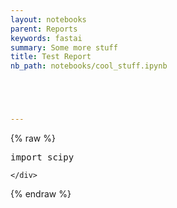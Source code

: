 ```yaml
---
layout: notebooks
parent: Reports
keywords: fastai
summary: Some more stuff
title: Test Report
nb_path: notebooks/cool_stuff.ipynb





---
```


<!--
#################################################
### THIS FILE WAS AUTOGENERATED! DO NOT EDIT! ###
#################################################
# file to edit: notebooks/cool_stuff.ipynb
-->

<div class="container" id="notebook-container">
{% raw %}
    
<div class="cell border-box-sizing code_cell rendered">

</div>
<div class="cell border-box-sizing code_cell rendered">
<div class="input">

<div class="inner_cell">
    <div class="input_area">
<div class=" highlight hl-ipython3"><pre><span></span><span class="kn">import</span> <span class="nn">scipy</span>
</pre></div>

    </div>
</div>
</div>

</div>
{% endraw %}
</div>
 

